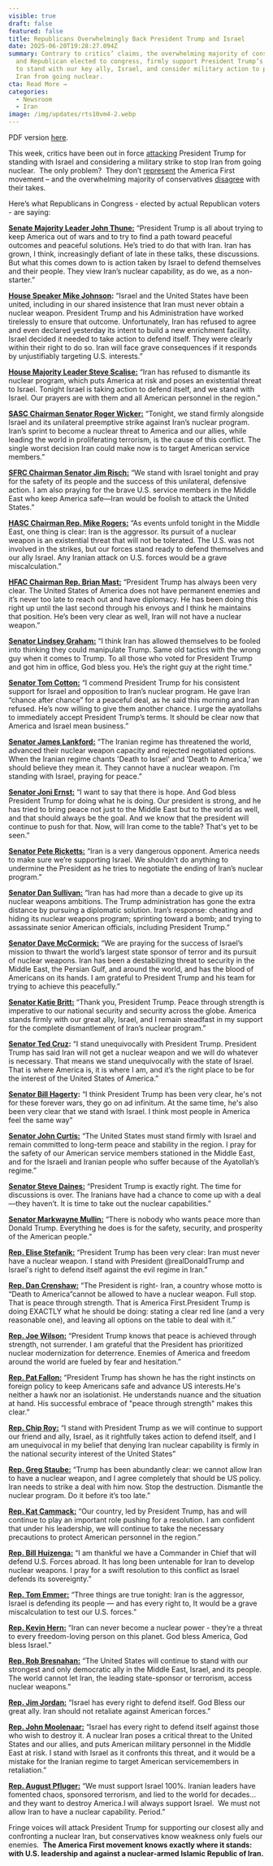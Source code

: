 ```yaml
---
visible: true
draft: false
featured: false
title: Republicans Overwhelmingly Back President Trump and Israel
date: 2025-06-20T19:28:27.094Z
summary: Contrary to critics’ claims, the overwhelming majority of conservatives
  and Republican elected to congress, firmly support President Trump’s decision
  to stand with our key ally, Israel, and consider military action to prevent
  Iran from going nuclear.
cta: Read More →
categories:
  - Newsroom
  - Iran
image: /img/updates/rts10vm4-2.webp
---
```

PDF version [here](https://polaris-us.netlify.app/docs/republicans-back-president-trump-and-israel.pdf).

This week, critics have been out in force [attacking](https://www.yahoo.com/news/tucker-carlson-blasts-trump-being-040325583.html) President Trump for standing with Israel and considering a military strike to stop Iran from going nuclear.  The only problem?  They don’t [represent](https://www.theatlantic.com/politics/archive/2025/06/trump-interview-iran-israel/683192/) the America First movement – and the overwhelming majority of conservatives [disagree](https://nypost.com/2025/06/18/us-news/maga-voters-overwhelmingly-support-us-strikes-on-iranian-military-poll/) with their takes.

Here’s what Republicans in Congress - elected by actual Republican voters - are saying:

**[Senate Majority Leader John Thune:](https://x.com/LeaderJohnThune/status/1934279015352946805)** “President Trump is all about trying to keep America out of wars and to try to find a path toward peaceful outcomes and peaceful solutions. He’s tried to do that with Iran. Iran has grown, I think, increasingly defiant of late in these talks, these discussions. But what this comes down to is action taken by Israel to defend themselves and their people. They view Iran’s nuclear capability, as do we, as a non-starter.”

**[House Speaker Mike Johnson](https://x.com/SpeakerJohnson/status/1933487567191625805):** “Israel and the United States have been united, including in our shared insistence that Iran must never obtain a nuclear weapon. President Trump and his Administration have worked tirelessly to ensure that outcome. Unfortunately, Iran has refused to agree and even declared yesterday its intent to build a new enrichment facility. Israel decided it needed to take action to defend itself. They were clearly within their right to do so. Iran will face grave consequences if it responds by unjustifiably targeting U.S. interests.”

**[House Majority Leader Steve Scalise:](https://x.com/SteveScalise/status/1933345873318035515)** “Iran has refused to dismantle its nuclear program, which puts America at risk and poses an existential threat to Israel. Tonight Israel is taking action to defend itself, and we stand with Israel. Our prayers are with them and all American personnel in the region.”

**[SASC Chairman Senator Roger Wicker:](https://x.com/SenatorWicker/status/1933370594470371768)** “Tonight, we stand firmly alongside Israel and its unilateral preemptive strike against Iran’s nuclear program. Iran’s sprint to become a nuclear threat to America and our allies, while leading the world in proliferating terrorism, is the cause of this conflict. The single worst decision Iran could make now is to target American service members.”

**[SFRC Chairman Senator Jim Risch:](https://x.com/SenatorRisch/status/1933348361891123321)** “We stand with Israel tonight and pray for the safety of its people and the success of this unilateral, defensive action. I am also praying for the brave U.S. service members in the Middle East who keep America safe—Iran would be foolish to attack the United States.”

**[HASC Chairman Rep. Mike Rogers:](https://x.com/HASCRepublicans/status/1933353825437413494)** “As events unfold tonight in the Middle East, one thing is clear: Iran is the aggressor. Its pursuit of a nuclear weapon is an existential threat that will not be tolerated. The U.S. was not involved in the strikes, but our forces stand ready to defend themselves and our ally Israel. Any Iranian attack on U.S. forces would be a grave miscalculation.”

**[HFAC Chairman Rep. Brian Mast:](https://x.com/HouseForeignGOP/status/1933566772768022974)** “President Trump has always been very clear. The United States of America does not have permanent enemies and it’s never too late to reach out and have diplomacy. He has been doing this right up until the last second through his envoys and I think he maintains that position. He’s been very clear as well, Iran will not have a nuclear weapon.”

**[Senator Lindsey Graham:](https://x.com/LindseyGrahamSC/status/1934789865943580805)** “I think Iran has allowed themselves to be fooled into thinking they could manipulate Trump. Same old tactics with the wrong guy when it comes to Trump. To all those who voted for President Trump and got him in office, God bless you. He’s the right guy at the right time.”

**[Senator Tom Cotton:](https://x.com/SenTomCotton/status/1933533946177806556)** “I commend President Trump for his consistent support for Israel and opposition to Iran’s nuclear program. He gave Iran “chance after chance” for a peaceful deal, as he said this morning and Iran refused. He’s now willing to give them another chance. I urge the ayatollahs to immediately accept President Trump’s terms. It should be clear now that America and Israel mean business.”

**[Senator James Lankford:](https://x.com/SenatorLankford/status/1933334633455751588)** “The Iranian regime has threatened the world, advanced their nuclear weapon capacity and rejected negotiated options. When the Iranian regime chants 'Death to Israel' and 'Death to America,' we should believe they mean it. They cannot have a nuclear weapon. I’m standing with Israel, praying for peace.”

**[Senator Joni Ernst:](https://x.com/SenJoniErnst/status/1933958659614060629)** “I want to say that there is hope. And God bless President Trump for doing what he is doing. Our president is strong, and he has tried to bring peace not just to the Middle East but to the world as well, and that should always be the goal. And we know that the president will continue to push for that. Now, will Iran come to the table? That's yet to be seen.”

**[Senator Pete Ricketts:](https://x.com/SenatorRicketts/status/1935097623381426355)** “Iran is a very dangerous opponent. America needs to make sure we’re supporting Israel. We shouldn’t do anything to undermine the President as he tries to negotiate the ending of Iran’s nuclear program.”

**[Senator Dan Sullivan:](https://x.com/SenDanSullivan/status/1933516389702111724)** “Iran has had more than a decade to give up its nuclear weapons ambitions. The Trump administration has gone the extra distance by pursuing a diplomatic solution. Iran’s response: cheating and hiding its nuclear weapons program; sprinting toward a bomb; and trying to assassinate senior American officials, including President Trump.”

**[Senator Dave McCormick:](https://x.com/SenMcCormickPA/status/1933356356016230526)** “We are praying for the success of Israel’s mission to thwart the world’s largest state sponsor of terror and its pursuit of nuclear weapons. Iran has been a destabilizing threat to security in the Middle East, the Persian Gulf, and around the world, and has the blood of Americans on its hands. I am grateful to President Trump and his team for trying to achieve this peacefully.”

**[Senator Katie Britt:](https://x.com/SenKatieBritt/status/1933563706895466932)** “Thank you, President Trump. Peace through strength is imperative to our national security and security across the globe. America stands firmly with our great ally, Israel, and I remain steadfast in my support for the complete dismantlement of Iran’s nuclear program.”

**[Senator Ted Cruz](https://x.com/SenTedCruz/status/1934779322197241892):** “I stand unequivocally with President Trump. President Trump has said Iran will not get a nuclear weapon and we will do whatever is necessary. That means we stand unequivocally with the state of Israel. That is where America is, it is where I am, and it’s the right place to be for the interest of the United States of America.” 

**[Senator Bill Hagerty](https://x.com/SenatorHagerty/status/1935002999757373754):** “I think President Trump has been very clear, he's not for these forever wars, they go on ad infinitum. At the same time, he's also been very clear that we stand with Israel. I think most people in America feel the same way”

**[Senator John Curtis:](https://x.com/SenMcCormickPA/status/1933356356016230526)** “The United States must stand firmly with Israel and remain committed to long-term peace and stability in the region. I pray for the safety of our American service members stationed in the Middle East, and for the Israeli and Iranian people who suffer because of the Ayatollah’s regime.”

**[Senator Steve Daines:](https://x.com/SteveDaines/status/1935009468590207209)** “President Trump is exactly right. The time for discussions is over. The Iranians have had a chance to come up with a deal—they haven’t. It is time to take out the nuclear capabilities.”

**[Senator Markwayne Mullin:](https://x.com/SenMullin/status/1935008663703597445)** “There is nobody who wants peace more than Donald Trump. Everything he does is for the safety, security, and prosperity of the American people.”

**[Rep. Elise Stefanik:](https://x.com/RepStefanik/status/1935363918840447380)** “President Trump has been very clear: Iran must never have a nuclear weapon. I stand with President @realDonaldTrump and Israel's right to defend itself against the evil regime in Iran.”

**[Rep. Dan Crenshaw:](https://x.com/RepDanCrenshaw/status/1934797941954187464)** “The President is right- Iran, a country whose motto is “Death to America”cannot be allowed to have a nuclear weapon. Full stop. That is peace through strength. That is America First.President Trump is doing EXACTLY what he should be doing: stating a clear red line (and a very reasonable one), and leaving all options on the table to deal with it.”

**[Rep. Joe Wilson:](https://x.com/RepJoeWilson/status/1932605399502631041)** “President Trump knows that peace is achieved through strength, not surrender. I am grateful that the President has prioritized nuclear modernization for deterrence. Enemies of America and freedom around the world are fueled by fear and hesitation.”

**[Rep. Pat Fallon:](https://x.com/RepPatFallon/status/1934993969655492788)** “President Trump has shown he has the right instincts on foreign policy to keep Americans safe and advance US interests.He's neither a hawk nor an isolationist. He understands nuance and the situation at hand. His successful embrace of "peace through strength" makes this clear.”

**[Rep. Chip Roy:](https://x.com/RepChipRoy/status/1933616408576839867)** “I stand with President Trump as we will continue to support our friend and ally, Israel, as it rightfully takes action to defend itself, and I am unequivocal in my belief that denying Iran nuclear capability is firmly in the national security interest of the United States”

**[Rep. Greg Staube:](https://x.com/RepGregSteube/status/1933497465077985300)** “Trump has been abundantly clear: we cannot allow Iran to have a nuclear weapon, and I agree completely that should be US policy. Iran needs to strike a deal with him now. Stop the destruction. Dismantle the nuclear program. Do it before it’s too late.”

**[Rep. Kat Cammack:](https://x.com/Kat_Cammack/status/1933600716142051764)** “Our country, led by President Trump, has and will continue to play an important role pushing for a resolution. I am confident that under his leadership, we will continue to take the necessary precautions to protect American personnel in the region.”

**[Rep. Bill Huizenga:](https://x.com/RepHuizenga/status/1933359590709866519)** “I am thankful we have a Commander in Chief that will defend U.S. Forces abroad. It has long been untenable for Iran to develop nuclear weapons. I pray for a swift resolution to this conflict as Israel defends its sovereignty.”

**[Rep. Tom Emmer:](https://x.com/GOPMajorityWhip/status/1933356935757127975)** “Three things are true tonight: Iran is the aggressor, Israel is defending its people — and has every right to, It would be a grave miscalculation to test our U.S. forces.”

**[Rep. Kevin Hern:](https://x.com/repkevinhern/status/1933505919838503382)** “Iran can never become a nuclear power - they’re a threat to every freedom-loving person on this planet. God bless America, God bless Israel.”

**[Rep. Rob Bresnahan:](https://x.com/RepBresnahan/status/1933534033452958134)** “The United States will continue to stand with our strongest and only democratic ally in the Middle East, Israel, and its people. The world cannot let Iran, the leading state-sponsor or terrorism, access nuclear weapons.”

**[Rep. Jim Jordan:](https://x.com/Jim_Jordan/status/1933495486406594578)** “Israel has every right to defend itself. God Bless our great ally. Iran should not retaliate against American forces.”

**[Rep. John Moolenaar:](https://x.com/RepMoolenaar/status/1933356716269150483)** “Israel has every right to defend itself against those who wish to destroy it. A nuclear Iran poses a critical threat to the United States and our allies, and puts American military personnel in the Middle East at risk. I stand with Israel as it confronts this threat, and it would be a mistake for the Iranian regime to target American servicemembers in retaliation.”

**[Rep. August Pfluger:](https://x.com/RepPfluger/status/1934786901665268089)** “We must support Israel 100%. Iranian leaders have fomented chaos, sponsored terrorism, and lied to the world for decades…and they want to destroy America.I will always support Israel.  We must not allow Iran to have a nuclear capability. Period.”

Fringe voices will attack President Trump for supporting our closest ally and confronting a nuclear Iran, but conservatives know weakness only fuels our enemies.  **The America First movement knows exactly where it stands: with U.S. leadership and against a nuclear-armed Islamic Republic of Iran.**